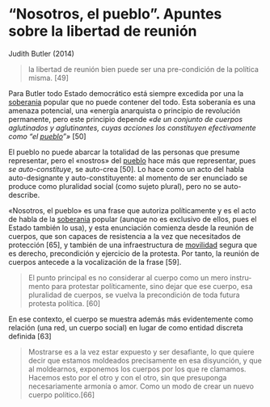 # “Nosotros, el pueblo”. Apuntes sobre la libertad de reunión

Judith Butler (2014)

 >
 > la libertad de reunión bien puede ser una pre-condición de la política misma. [49]

Para Butler todo Estado democrático está siempre excedida por una  la [soberania](soberania.md) popular que no puede contener del todo. Esta soberanía es una amenaza potencial, una «energía anarquista o principio de revolución permanente, pero este principio depende *«de un conjunto de cuerpos aglutinados y aglutinantes, cuyas acciones los cons­tituyen efectivamente como “el [pueblo](pueblo.md)”»* [50]

El pueblo no puede abarcar la totalidad de las personas que presume representar, pero el «nostros» del [pueblo](pueblo.md) hace más que representar, pues *se auto-constituye*, se auto-crea [50]. Lo hace como un acto del habla auto-designante y auto-constituyente: al momento de ser enunciado se produce como pluralidad social (como sujeto plural), pero no se auto-describe.

«Nosotros, el pueblo» es una frase que autoriza políticamente y es el acto de habla de la [soberania](soberania.md) popular (aunque no es exclusivo de ellos, pues el Estado también lo usa), y esta enunciación comienza desde la reunión de cuerpos, que son capaces de resistencia a la vez que necesitados de protección [65], y también de una infraestructura de [movilidad](movilidad.md) segura que es derecho, precondición y ejercicio de la protesta. Por tanto, la reunión de cuerpos antecede a la vocalización de la frase [59].

 >
 > El punto principal es no considerar al cuerpo como un mero instru­mento para protestar políticamente, sino dejar que ese cuer­po, esa pluralidad de cuerpos, se vuelva la precondición de toda futura protesta política. [60]

En ese contexto, el cuerpo se muestra además más evidentemente como relación (una red, un cuerpo social) en lugar de como entidad discreta definida [63]

 >
 > Mostrarse es a la vez estar expuesto y ser desafiante, lo que quiere decir que estamos moldeados precisamente en esa disyunción, y que al moldearnos, exponemos los cuerpos por los que re­ clamamos. Hacemos esto por el otro y con el otro, sin que presuponga necesariamente armonía o amor. Como un modo de crear un nuevo cuerpo político.[66]
